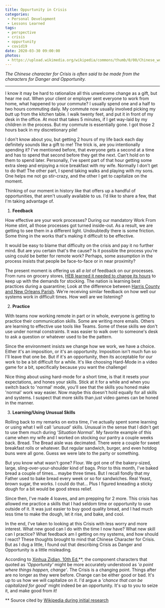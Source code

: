 ```yaml
---
title: Oppurtunity in Crisis
categories:
 - Personal Development
 - Lessons Learned
tags:
 - perspective
 - crisis
 - oppurtunity
 - covid19
date: 2020-03-30 09:00:00
photos: 
 - https://upload.wikimedia.org/wikipedia/commons/thumb/0/00/Chinese_word_for_crisis.svg/200px-Chinese_word_for_crisis.svg.png
---
```

_The Chinese character for Crisis is often said to be made from the characters for Danger and Opportunity._
<hr/>
I know it may be hard to rationalize all this unwelcome change as a gift, but hear me out. When your client or employer sent everyone to work from home, what happened to your commute? I usually spend one and a half to two hours commuting daily. My commute now usually involved picking my butt up from the kitchen table. I walk twenty feet, and put it in front of my desk in the office. At most that takes 5 minutes, if I get way-laid by my children in the process. But my commute is essentially gone. I got those 2 hours back in my discretionary pile!

I don't know about you, but getting 2 hours of my life back each day definitely sounds like a gift to me! The trick is, are you intentionally spending it? I've mentioned before, that everyone gets a second at a time and has to spend that second before they get the next. Can't hold on to them to spend later. Personally, I've spent part of that hour getting some extra sleep and enjoying a nice breakfast with my wife. Normally I don't get to do that!  The other part, I spend taking walks and playing with my sons. One helps me not go stir-crazy, and the other I get to capitalize on the moment.

Thinking of our moment in history like that offers up a handful of opportunities, that aren't usually available to us. I'd like to share a few, that I'm taking advantage of.

1. **Feedback**

How effective are your work processes? During our mandatory Work From Home stint, all those processes got turned inside-out. As a result, we are getting to see them in a different light. Undoubtedly there is some friction. Some thing in the works that's making it difficult to be effective.

It would be easy to blame that difficulty on the crisis and pay it no further mind. But are you certain that's the cause? Is it possible the process you're using could be better for remote work? Perhaps, some assumption in the process insists that people be face-to-face or in near proximity?

The present moment is offering us all _a lot_ of feedback on our processes. From runs on grocery stores, [HEB learned it needed to change its hours](https://www.texasmonthly.com/food/heb-prepared-coronavirus-pandemic/) to keep up with the demands for stocking. The nation is learning best practices during a quarantine; Look at the difference between [Harris County and New Orleans Parish](https://infection2020.com/). We're receiving similar feedback on how well our systems work in difficult times. How well are we listening?

2. **Practice**

With teams now working remote in part or in whole, everyone is getting to practice their communication skills. Some are writing more emails. Others are learning to effective use tools like Teams. Some of these skills we don't use under normal constraints. It was easier to walk over to someone's desk to ask a question or whatever used to be the pattern.

Since the environment insists we change how we work, we have a choice. Either it's an imposition, or it's an opportunity. Imposition isn't much fun so I'll leave that one be. But if it's an opportunity, then its acceptable for our work to be a bit difficult for a while. It's like choosing Hard-Mode in a video game for a bit, specifically because you want the challenge!

Nice thing about using hard-mode for a short time, is that it resets your expectations, and hones your skills. Stick at it for a while and when you switch back to 'normal' mode, you'll see that the skills you honed make 'normal' work way easier. Now maybe this doesn't hold equally for all skills and systems. I suspect that more skills than _just_ video games can be honed in the manner.

3. **Learning/Using Unusual Skills**

Rolling back to my remarks on extra time, I've actually spent some learning or using what I will call _'unusual'_ skills. Unusual in the sense that I didn't get to use them much during _'Situation Normal'_. My favorite example of this came when my wife and I worked on stocking our pantry a couple weeks back. Bread. The Bread aisle was decimated. There were a couple for sweet breakfast rolls or whatever. But regular sandwich, burger, and even hotdog buns were all gone. Guess we were late to the party or something.

But you know what wasn't gone? Flour. We got one of the bakery-sized, large, sling-over-your-shoulder kind of bags. Prior to this month, I've baked bread a couple of times... maybe three times. But I recall fondly that my Father used to bake bread every week or so for sandwiches. Real Yeast, brown sugar, the works. I could do that... Plus I figured kneading a sticky dough for a bit would be good stress relief.

Since then, I've made 4 loaves, and am prepping for 2 more. This crisis has allowed me practice a skills that I had seldom time or opportunity to use outside of it. It was just easier to buy good quality bread, and I had much less time to make the dough, let it rise, and bake, and cool.

In the end, I've taken to looking at this Crisis with less worry and more interest. What new good can I do with the time I now have? What new skill can I practice? What feedback am I getting on my systems, and how should I react? These thoughts brought to mind that Chinese Character for Crisis. But as I dug a little, I found out that describing Crisis as Danger and Opportunity is a little misleading.

According to [Xinhua Zidian, 10th Ed.](https://en.wikipedia.org/wiki/Chinese_word_for_%22crisis%22#Popular_mistranslation)**, the component characters that quoted as _'Opportunity'_ might be more accurately understood as _'a point where things happen, change'_. The Crisis is a changing point. Things after are no longer as they were before. Change can be either good or bad. It's up to us how we will capitalize on it. I'd argue a _'chance that can be capitalized for good'_ might indeed be an opportunity. It's up to you to seize it, and make good from it!

** Source cited by [Wikipedia during initial research](https://en.wikipedia.org/wiki/Chinese_word_for_%22crisis%22#Popular_mistranslation)
